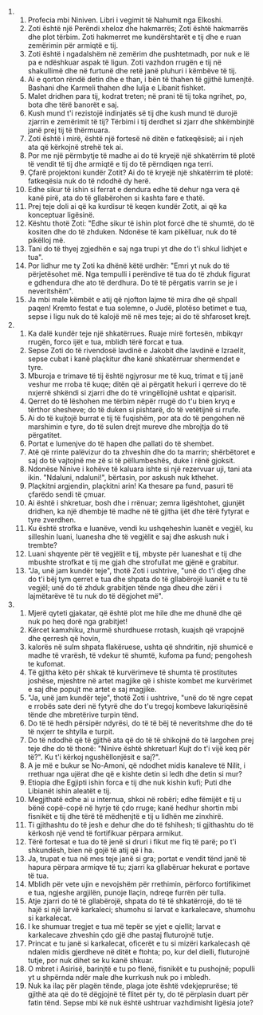 <ol>
  <li>
    <ol>
      <li>Profecia mbi Niniven. Libri i vegimit të Nahumit nga Elkoshi.</li>
      <li>Zoti është një Perëndi xheloz dhe hakmarrës; Zoti është hakmarrës dhe plot tërbim. Zoti hakmerret me kundërshtarët e tij dhe e ruan zemërimin për armiqtë e tij.</li>
      <li>Zoti është i ngadalshëm në zemërim dhe pushtetmadh, por nuk e lë pa e ndëshkuar aspak të ligun. Zoti vazhdon rrugën e tij në shakullimë dhe në furtunë dhe retë janë pluhuri i këmbëve të tij.</li>
      <li>Ai e qorton rëndë detin dhe e than, i bën të thahen të gjithë lumenjtë. Bashani dhe Karmeli thahen dhe lulja e Libanit fishket.</li>
      <li>Malet dridhen para tij, kodrat treten; në prani të tij toka ngrihet, po, bota dhe tërë banorët e saj.</li>
      <li>Kush mund t'i rezistojë indinjatës së tij dhe kush mund të durojë zjarrin e zemërimit të tij? Tërbimi i tij derdhet si zjarr dhe shkëmbinjtë janë prej tij të thërmuara.</li>
      <li>Zoti është i mirë, është një fortesë në ditën e fatkeqësisë; ai i njeh ata që kërkojnë strehë tek ai.</li>
      <li>Por me një përmbytje të madhe ai do të kryejë një shkatërrim të plotë të vendit të tij dhe armiqtë e tij do të përndiqen nga terri.</li>
      <li>Çfarë projektoni kundër Zotit? Ai do të kryejë një shkatërrim të plotë: fatkeqësia nuk do të ndodhë dy herë.</li>
      <li>Edhe sikur të ishin si ferrat e dendura edhe të dehur nga vera që kanë pirë, ata do të gllabërohen si kashta fare e thatë.</li>
      <li>Prej teje doli ai që ka kurdisur të keqen kundër Zotit, ai që ka konceptuar ligësinë.</li>
      <li>Kështu thotë Zoti: "Edhe sikur të ishin plot forcë dhe të shumtë, do të kositen dhe do të zhduken. Ndonëse të kam pikëlluar, nuk do të pikëlloj më.</li>
      <li>Tani do të thyej zgjedhën e saj nga trupi yt dhe do t'i shkul lidhjet e tua".</li>
      <li>Por lidhur me ty Zoti ka dhënë këtë urdhër: "Emri yt nuk do të përjetësohet më. Nga tempulli i perëndive të tua do të zhduk figurat e gdhendura dhe ato të derdhura. Do të të përgatis varrin se je i neveritshëm".</li>
      <li>Ja mbi male këmbët e atij që njofton lajme të mira dhe që shpall paqen! Kremto festat e tua solemne, o Judë, plotëso betimet e tua, sepse i ligu nuk do të kalojë më në mes teje; ai do të shfaroset krejt.</li>
    </ol>
  </li>
  <li>
    <ol>
      <li>Ka dalë kundër teje një shkatërrues. Ruaje mirë fortesën, mbikqyr rrugën, forco ijët e tua, mblidh tërë forcat e tua.</li>
      <li>Sepse Zoti do të rivendosë lavdinë e Jakobit dhe lavdinë e Izraelit, sepse cubat i kanë plaçkitur dhe kanë shkatërruar shermendet e tyre.</li>
      <li>Mburoja e trimave të tij është ngjyrosur me të kuq, trimat e tij janë veshur me rroba të kuqe; ditën që ai përgatit hekuri i qerreve do të nxjerrë shkëndi si zjarri dhe do të vringëllojnë ushtat e qiparisit.</li>
      <li>Qerret do të lëshohen me tërbim nëpër rrugë do t'u bien kryq e tërthor shesheve; do të duken si pishtarë, do të vetëtijnë si rrufe.</li>
      <li>Ai do të kujtojë burrat e tij të fuqishëm, por ata do të pengohen në marshimin e tyre, do të sulen drejt mureve dhe mbrojtja do të përgatitet.</li>
      <li>Portat e lumenjve do të hapen dhe pallati do të shembet.</li>
      <li>Atë që rrinte palëvizur do ta zhveshin dhe do ta marrin; shërbëtoret e saj do të vajtojnë me zë si të pëllumbeshës, duke i rënë gjoksit.</li>
      <li>Ndonëse Ninive i kohëve të kaluara ishte si një rezervuar uji, tani ata ikin. "Ndaluni, ndaluni!", bërtasin, por askush nuk kthehet.</li>
      <li>Plaçkitni argjendin, plaçkitni arin! Ka thesare pa fund, pasuri të çfarëdo sendi të çmuar.</li>
      <li>Ai është i shkretuar, bosh dhe i rrënuar; zemra ligështohet, gjunjët dridhen, ka një dhembje të madhe në të gjitha ijët dhe tërë fytyrat e tyre zverdhen.</li>
      <li>Ku është strofka e luanëve, vendi ku ushqeheshin luanët e vegjël, ku silleshin luani, luanesha dhe të vegjëlit e saj dhe askush nuk i trembte?</li>
      <li>Luani shqyente për të vegjëlit e tij, mbyste për luaneshat e tij dhe mbushte strofkat e tij me gjah dhe strofullat me gjënë e grabitur.</li>
      <li>"Ja, unë jam kundër teje", thotë Zoti i ushtrive, "unë do t'i djeg dhe do t'i bëj tym qerret e tua dhe shpata do të gllabërojë luanët e tu të vegjël; unë do të zhduk grabitjen tënde nga dheu dhe zëri i lajmëtarëve të tu nuk do të dëgjohet më".</li>
    </ol>
  </li>
  <li>
    <ol>
      <li>Mjerë qyteti gjakatar, që është plot me hile dhe me dhunë dhe që nuk po heq dorë nga grabitjet!</li>
      <li>Kërcet kamxhiku, zhurmë shurdhuese rrotash, kuajsh që vrapojnë dhe qerresh që hovin,</li>
      <li>kalorës në sulm shpata flakëruese, ushta që shndritin, një shumicë e madhe të vrarësh, të vdekur të shumtë, kufoma pa fund; pengohesh te kufomat.</li>
      <li>Të gjitha këto për shkak të kurvërimeve të shumta të prostitutes joshëse, mjeshtre në artet magjike që i shiste kombet me kurvërimet e saj dhe popujt me artet e saj magjike.</li>
      <li>"Ja, unë jam kundër teje", thotë Zoti i ushtrive, "unë do të ngre cepat e rrobës sate deri në fytyrë dhe do t'u tregoj kombeve lakuriqësinë tënde dhe mbretërive turpin tënd.</li>
      <li>Do të të hedh përsipër ndyrësi, do të të bëj të neveritshme dhe do të të nxjerr te shtylla e turpit.</li>
      <li>Do të ndodhë që të gjithë ata që do të të shikojnë do të largohen prej teje dhe do të thonë: "Ninive është shkretuar! Kujt do t'i vijë keq për të?". Ku t'i kërkoj ngushëllonjësit e saj?".</li>
      <li>A je më e bukur se No-Amoni, që ndodhet midis kanaleve të Nilit, i rrethuar nga ujërat dhe që e kishte detin si ledh dhe detin si mur?</li>
      <li>Etiopia dhe Egjipti ishin forca e tij dhe nuk kishin kufi; Puti dhe Libianët ishin aleatët e tij.</li>
      <li>Megjithatë edhe ai u internua, shkoi në robëri; edhe fëmijët e tij u bënë copë-copë në hyrje të çdo rruge; kanë hedhur shortin mbi fisnikët e tij dhe tërë të mëdhenjtë e tij u lidhën me zinxhirë.</li>
      <li>Ti gjithashtu do të jesh e dehur dhe do të fshihesh; ti gjithashtu do të kërkosh një vend të fortifikuar përpara armikut.</li>
      <li>Tërë fortesat e tua do të jenë si druri i fikut me fiq të parë; po t'i shkundësh, bien në gojë të atij që i ha.</li>
      <li>Ja, trupat e tua në mes teje janë si gra; portat e vendit tënd janë të hapura përpara armiqve të tu; zjarri ka gllabëruar hekurat e portave të tua.</li>
      <li>Mblidh për vete ujin e nevojshëm për rrethimin, përforco fortifikimet e tua, ngjeshe argjilën, punoje llaçin, ndreqe furrën për tulla.</li>
      <li>Atje zjarri do të të gllabërojë, shpata do të të shkatërrojë, do të të hajë si një larvë karkaleci; shumohu si larvat e karkalecave, shumohu si karkalecat.</li>
      <li>I ke shumuar tregjet e tua më tepër se yjet e qiellit; larvat e karkalecave zhveshin çdo gjë dhe pastaj fluturojnë tutje.</li>
      <li>Princat e tu janë si karkalecat, oficerët e tu si mizëri karkalecash që ndalen midis gjerdheve në ditët e ftohta; po, kur del dielli, fluturojnë tutje, por nuk dihet se ku kanë shkuar.</li>
      <li>O mbret i Asirisë, barinjtë e tu po flenë, fisnikët e tu pushojnë; populli yt u shpërnda ndër male dhe kurrkush nuk po i mbledh.</li>
      <li>Nuk ka ilaç për plagën tënde, plaga jote është vdekjeprurëse; të gjithë ata që do të dëgjojnë të flitet për ty, do të përplasin duart për fatin tënd. Sepse mbi kë nuk është ushtruar vazhdimisht ligësia jote?</li>
    </ol>
  </li>
</ol>